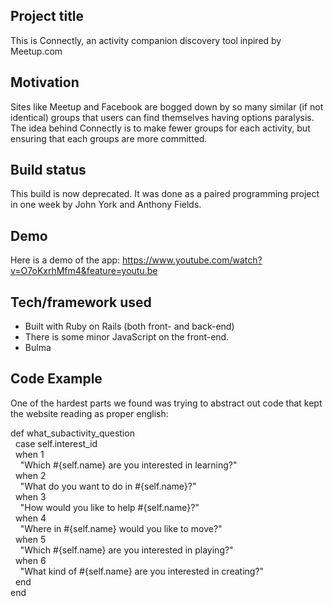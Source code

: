 ## Project title
This is Connectly, an activity companion discovery tool inpired by Meetup.com

## Motivation
Sites like Meetup and Facebook are bogged down by so many similar (if not identical) groups that users can find themselves having options paralysis. The idea behind Connectly is to make fewer groups for each activity, but ensuring that each groups are more committed.

## Build status
This build is now deprecated. It was done as a paired programming project in one week by John York and Anthony Fields.

## Demo
Here is a demo of the app:
https://www.youtube.com/watch?v=O7oKxrhMfm4&feature=youtu.be

## Tech/framework used
- Built with Ruby on Rails (both front- and back-end)
- There is some minor JavaScript on the front-end.
- Bulma

## Code Example
One of the hardest parts we found was trying to abstract out code that kept the website reading as proper english:

def what_subactivity_question<br/>
&nbsp;&nbsp;case self.interest_id<br/>
&nbsp;&nbsp;when 1<br/>
&nbsp;&nbsp;&nbsp;&nbsp;"Which #{self.name} are you interested in learning?"<br/>
&nbsp;&nbsp;when 2<br/>
&nbsp;&nbsp;&nbsp;&nbsp;"What do you want to do in #{self.name}?"<br/>
&nbsp;&nbsp;when 3<br/>
&nbsp;&nbsp;&nbsp;&nbsp;"How would you like to help #{self.name}?"<br/>
&nbsp;&nbsp;when 4<br/>
&nbsp;&nbsp;&nbsp;&nbsp;"Where in #{self.name} would you like to move?"<br/>
&nbsp;&nbsp;when 5<br/>
&nbsp;&nbsp;&nbsp;&nbsp;"Which #{self.name} are you interested in playing?"<br/>
&nbsp;&nbsp;when 6<br/>
&nbsp;&nbsp;&nbsp;&nbsp;"What kind of #{self.name} are you interested in creating?"<br/>
&nbsp;&nbsp;end<br/>
end<br/>

